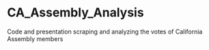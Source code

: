 # CA_Assembly_Analysis
Code and presentation scraping and analyzing the votes of California Assembly members
